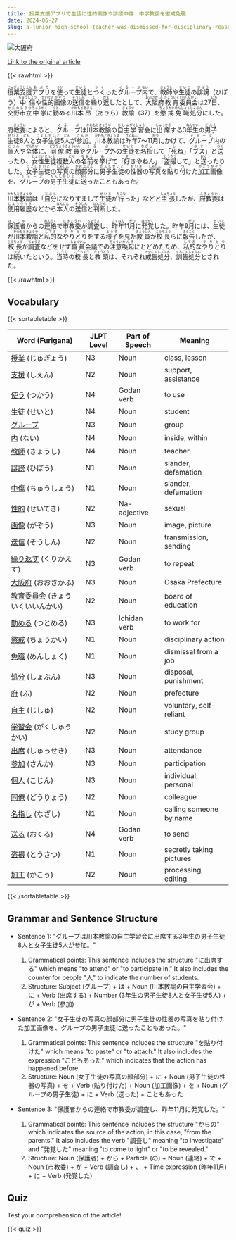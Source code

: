 ```yaml
---
title: 授業支援アプリで生徒に性的画像や誹謗中傷　中学教諭を懲戒免職
date: 2024-06-27
slug: a-junior-high-school-teacher-was-dismissed-for-disciplinary-reasons-for-providing-students-with-sexual-images-and-slander-through-a-classroom-support-app
---
```


![大阪府](https://www.asahicom.jp/imgopt/img/a439ef6b0d/comm_L/AS20240627002854.jpg "大阪府")

[Link to the original article](https://asahi.com/articles/ASS6W2TR1S6WPTIL00PM.html?iref=comtop_7_04)

{{< rawhtml >}}
<p><ruby>授業支援<rt>じゅぎょうしえん</rt></ruby><ruby>アプリ<rt>あぷり</rt></ruby>を<ruby>使<rt>つか</rt></ruby>って<ruby>生徒<rt>せいと</rt></ruby>と<ruby>つく<rt>つく</rt></ruby>った<ruby>グループ<rt>ぐるーぷ</rt></ruby><ruby>内<rt>ない</rt></ruby>で、<ruby>教師<rt>きょうし</rt></ruby>や<ruby>生徒<rt>せいと</rt></ruby>の<ruby>誹謗<rt>ひぼう</rt></ruby>（ひぼう）<ruby>中傷<rt>ちゅうしょう</rt></ruby>や<ruby>性的<rt>せいてき</rt></ruby><ruby>画像<rt>がぞう</rt></ruby>の<ruby>送信<rt>そうしん</rt></ruby>を<ruby>繰<rt>く</rt></ruby>り<ruby>返<rt>かえ</rt></ruby>したとして、<ruby>大阪<rt>おおさか</rt></ruby><ruby>府<rt>ふ</rt></ruby><ruby>教育<rt>きょういく</rt></ruby><ruby>委員会<rt>いいんかい</rt></ruby>は27<ruby>日<rt>にち</rt></ruby>、<ruby>交野<rt>かたの</rt><ruby>市立<rt>しりつ</rt></ruby><ruby>中学<rt>ちゅうがく</rt></ruby>に<ruby>勤<rt>つと</rt></ruby>める<ruby>川本<rt>かわもと</rt><ruby>昂<rt>あきら</rt></ruby>（あきら）<ruby>教諭<rt>きょうゆ</rt></ruby>（37）を<ruby>懲戒<rt>ちょうかい</rt></ruby><ruby>免職<rt>めんしょく</rt></ruby><ruby>処分<rt>しょぶん</rt></ruby>にした。</p>

<p>府<ruby>教委<rt>きょうい</rt></ruby>によると、<ruby>グループ<rt>ぐるーぷ</rt></ruby>は<ruby>川本<rt>かわもと</rt></ruby><ruby>教諭<rt>きょうゆ</rt></ruby>の<ruby>自主<rt>じしゅ</rt></ruby><ruby>学習<rt>がくしゅう</rt></ruby>会に<ruby>出席<rt>しゅっせき</rt></ruby>する3<ruby>年生<rt>ねんせい</rt></ruby>の<ruby>男子<rt>だんし</rt></ruby><ruby>生徒<rt>せいと</rt></ruby>8<ruby>人<rt>にん</rt></ruby>と<ruby>女子<rt>じょし</rt></ruby><ruby>生徒<rt>せいと</rt></ruby>5<ruby>人<rt>にん</rt></ruby>が<ruby>参加<rt>さんか</rt></ruby>。<ruby>川本<rt>かわもと</rt></ruby><ruby>教諭<rt>きょうゆ</rt></ruby>は<ruby>昨年<rt>さくねん</rt></ruby>7～11<ruby>月<rt>がつ</rt></ruby>にかけて、<ruby>グループ<rt>ぐるーぷ</rt></ruby>内の<ruby>個人<rt>こじん</rt></ruby>や<ruby>全体<rt>ぜんたい</rt></ruby>に、<ruby>同僚<rt>どうりょう</rt></ruby><ruby>教員<rt>きょういん</rt></ruby>や<ruby>グループ<rt>ぐるーぷ</rt></ruby>外の<ruby>生徒<rt>せいと</rt></ruby>を<ruby>名指<rt>なざし</rt></ruby>して「<ruby>死<rt>し</rt></ruby>ね」「<ruby>ブス<rt>ぶす</rt></ruby>」と<ruby>送<rt>おく</rt></ruby>ったり、<ruby>女性<rt>じょせい</rt></ruby><ruby>生徒<rt>せいと</rt></ruby>複数<ruby>人<rt>にん</rt></ruby>の<ruby>名前<rt>なまえ</rt></ruby>を<ruby>挙<rt>あ</rt></ruby>げて「<ruby>好<rt>す</rt></ruby>きやねん」「<ruby>盗撮<rt>とうさつ</rt></ruby>して」と<ruby>送<rt>おく</rt></ruby>ったりした。<ruby>女子<rt>じょし</rt></ruby><ruby>生徒<rt>せいと</rt></ruby>の<ruby>写真<rt>しゃしん</rt></ruby>の<ruby>顔部分<rt>かおぶぶん</rt></ruby>に<ruby>男子<rt>だんし</rt></ruby><ruby>生徒<rt>せいと</rt></ruby>の<ruby>性器<rt>せいき</rt></ruby>の<ruby>写真<rt>しゃしん</rt></ruby>を<ruby>貼<rt>は</rt></ruby>り<ruby>付<rt>つ</rt></ruby>けた<ruby>加工<rt>かこう</rt></ruby><ruby>画像<rt>がぞう</rt></ruby>を、<ruby>グループ<rt>ぐるーぷ</rt></ruby>の<ruby>男子<rt>だんし</rt></ruby><ruby>生徒<rt>せいと</rt></ruby>に<ruby>送<rt>おく</rt></ruby>ったこともあった。</p>

<p><ruby>川本教諭<rt>かわもときょうゆ</rt></ruby>は「<ruby>自分<rt>じぶん</rt></ruby>になりすまして<ruby>生徒<rt>せいと</rt></ruby>が<ruby>行<rt>おこな</rt></ruby>った」などと<ruby>主張<rt>しゅちょう</rt></ruby>したが、<ruby>府教委<rt>ふきょうい</rt></ruby>は<ruby>使用<rt>しよう</rt></ruby><ruby>履歴<rt>りれき</rt></ruby>などから<ruby>本人<rt>ほんにん</rt></ruby>の<ruby>送信<rt>そうしん</rt></ruby>と<ruby>判断<rt>はんだん</rt></ruby>した。</p>

<p><ruby>保護者<rt>ほごしゃ</rt></ruby>からの<ruby>連絡<rt>れんらく</rt></ruby>で<ruby>市教委<rt>しきょうい</rt></ruby>が<ruby>調査<rt>ちょうさ</rt></ruby>し、<ruby>昨年<rt>さくねん</rt></ruby>11<ruby>月<rt>がつ</rt></ruby>に<ruby>発覚<rt>はっかく</rt></ruby>した。昨年9<ruby>月<rt>がつ</rt></ruby>には、<ruby>生徒<rt>せいと</rt></ruby>が<ruby>川本<rt>かわもと</rt></ruby><ruby>教諭<rt>きょうゆ</rt></ruby>と<ruby>私的<rt>してき</rt></ruby>な<ruby>やりとり<rt>やりとり</rt></ruby>をする<ruby>様子<rt>ようす</rt></ruby>を見た<ruby>教員<rt>きょういん</rt></ruby>が<ruby>校長<rt>こうちょう</rt></ruby>らに<ruby>報告<rt>ほうこく</rt></ruby>したが、<ruby>校長<rt>こうちょう</rt></ruby>が<ruby>調査<rt>ちょうさ</rt></ruby>などをせず<ruby>職員<rt>しょくいん</rt></ruby>会議での<ruby>注意<rt>ちゅうい</rt></ruby><ruby>喚起<rt>かんき</rt></ruby>にとどめたため、<ruby>私的<rt>してき</rt></ruby>な<ruby>やりとり<rt>やりとり</rt></ruby>は<ruby>続<rt>つづ</rt></ruby>いたという。<ruby>当時<rt>とうじ</rt></ruby>の<ruby>校長<rt>こうちょう</rt></ruby>と<ruby>教頭<rt>きょうとう</rt></ruby>は、それぞれ<ruby>戒告<rt>かいこく</rt></ruby><ruby>処分<rt>しょぶん</rt></ruby>、<ruby>訓告<rt>くんこく</rt></ruby><ruby>処分<rt>しょぶん</rt></ruby>とされた。</p>
{{< /rawhtml >}}

## Vocabulary


{{< sortabletable >}}

| Word (Furigana) | JLPT Level | Part of Speech | Meaning |
|-----------------|------------|---------------|---------|
|[授業](https://jisho.org/search/%E6%8E%88%E6%A5%AD) (じゅぎょう)| N3 | Noun | class, lesson |
|[支援](https://jisho.org/search/%E6%94%AF%E6%8F%B4) (しえん)| N2 | Noun | support, assistance |
|[使う](https://jisho.org/search/%E4%BD%BF%E3%81%86) (つかう)| N4 | Godan verb | to use |
|[生徒](https://jisho.org/search/%E7%94%9F%E5%BE%92) (せいと)| N4 | Noun | student |
|[グループ](https://jisho.org/search/%E3%82%B0%E3%83%AB%E3%83%BC%E3%83%97)| N3 | Noun | group |
|[内](https://jisho.org/search/%E5%86%85) (ない)| N4 | Noun | inside, within |
|[教師](https://jisho.org/search/%E6%95%99%E5%B8%AB) (きょうし)| N4 | Noun | teacher |
|[誹謗](https://jisho.org/search/%E8%AA%B9%E8%AC%97) (ひぼう)| N1 | Noun | slander, defamation |
|[中傷](https://jisho.org/search/%E4%B8%AD%E5%82%B7) (ちゅうしょう)| N1 | Noun | slander, defamation |
|[性的](https://jisho.org/search/%E6%80%A7%E7%9A%84) (せいてき)| N2 | Na-adjective | sexual |
|[画像](https://jisho.org/search/%E7%94%BB%E5%83%8F) (がぞう)| N3 | Noun | image, picture |
|[送信](https://jisho.org/search/%E9%80%81%E4%BF%A1) (そうしん)| N2 | Noun | transmission, sending |
|[繰り返す](https://jisho.org/search/%E7%B9%B0%E3%82%8A%E8%BF%94%E3%81%99) (くりかえす)| N3 | Godan verb | to repeat |
|[大阪府](https://jisho.org/search/%E5%A4%A7%E9%98%AA%E5%BA%9C) (おおさかふ)| N3 | Noun | Osaka Prefecture |
|[教育委員会](https://jisho.org/search/%E6%95%99%E8%82%B2%E5%A7%94%E5%93%A1%E4%BC%9A) (きょういくいいんかい)| N2 | Noun | board of education |
|[勤める](https://jisho.org/search/%E5%8B%A4%E3%82%81%E3%82%8B) (つとめる)| N3 | Ichidan verb | to work for |
|[懲戒](https://jisho.org/search/%E6%87%B2%E6%88%92) (ちょうかい)| N1 | Noun | disciplinary action |
|[免職](https://jisho.org/search/%E5%85%8D%E8%81%B7) (めんしょく)| N1 | Noun | dismissal from a job |
|[処分](https://jisho.org/search/%E5%87%A6%E5%88%86) (しょぶん)| N3 | Noun | disposal, punishment |
|[府](https://jisho.org/search/%E5%BA%9C) (ふ)| N2 | Noun | prefecture |
|[自主](https://jisho.org/search/%E8%87%AA%E4%B8%BB) (じしゅ)| N2 | Noun | voluntary, self-reliant |
|[学習会](https://jisho.org/search/%E5%AD%A6%E7%BF%92%E4%BC%9A) (がくしゅうかい)| N2 | Noun | study group |
|[出席](https://jisho.org/search/%E5%87%BA%E5%B8%AD) (しゅっせき)| N3 | Noun | attendance |
|[参加](https://jisho.org/search/%E5%8F%82%E5%8A%A0) (さんか)| N3 | Noun | participation |
|[個人](https://jisho.org/search/%E5%80%8B%E4%BA%BA) (こじん)| N3 | Noun | individual, personal |
|[同僚](https://jisho.org/search/%E5%90%8C%E5%83%9A) (どうりょう)| N2 | Noun | colleague |
|[名指し](https://jisho.org/search/%E5%90%8D%E6%8C%87%E3%81%97) (なざし)| N1 | Noun | calling someone by name |
|[送る](https://jisho.org/search/%E9%80%81%E3%82%8B) (おくる)| N4 | Godan verb | to send |
|[盗撮](https://jisho.org/search/%E7%9B%97%E6%92%AE) (とうさつ)| N1 | Noun | secretly taking pictures |
|[加工](https://jisho.org/search/%E5%8A%A0%E5%B7%A5) (かこう)| N2 | Noun | processing, editing |

{{< /sortabletable >}}


## Grammar and Sentence Structure

- Sentence 1: "グループは川本教諭の自主学習会に出席する3年生の男子生徒8人と女子生徒5人が参加。"
    1. Grammatical points: This sentence includes the structure "に出席する" which means "to attend" or "to participate in." It also includes the counter for people "人" to indicate the number of students.
    2. Structure: Subject (グループ) + は + Noun (川本教諭の自主学習会) + に + Verb (出席する) + Number (3年生の男子生徒8人と女子生徒5人) + が + Verb (参加)

- Sentence 2: "女子生徒の写真の顔部分に男子生徒の性器の写真を貼り付けた加工画像を、グループの男子生徒に送ったこともあった。"
    1. Grammatical points: This sentence includes the structure "を貼り付けた" which means "to paste" or "to attach." It also includes the expression "こともあった" which indicates that the action has happened before.
    2. Structure: Noun (女子生徒の写真の顔部分) + に + Noun (男子生徒の性器の写真) + を + Verb (貼り付けた) + Noun (加工画像) + を + Noun (グループの男子生徒) + に + Verb (送った) + こともあった

- Sentence 3: "保護者からの連絡で市教委が調査し、昨年11月に発覚した。"
    1. Grammatical points: This sentence includes the structure "からの" which indicates the source of the action, in this case, "from the parents." It also includes the verb "調査し" meaning "to investigate" and "発覚した" meaning "to come to light" or "to be revealed."
    2. Structure: Noun (保護者) + から + Particle (の) + Noun (連絡) + で + Noun (市教委) + が + Verb (調査し) + 、 + Time expression (昨年11月) + に + Verb (発覚した)

## Quiz

Test your comprehension of the article!

{{< quiz >}}